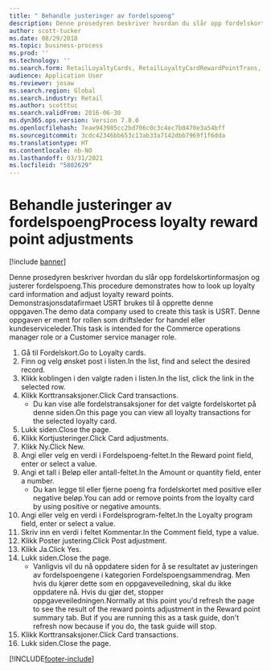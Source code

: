 ```yaml
---
title: " Behandle justeringer av fordelspoeng"
description: Denne prosedyren beskriver hvordan du slår opp fordelskortinformasjon og justerer fordelspoeng.
author: scott-tucker
ms.date: 08/29/2018
ms.topic: business-process
ms.prod: ''
ms.technology: ''
ms.search.form: RetailLoyaltyCards, RetailLoyaltyCardRewardPointTrans, RetailLoyaltyCardRewardPointAdjustment, RetailAffiliationLookup
audience: Application User
ms.reviewer: josaw
ms.search.region: Global
ms.search.industry: Retail
ms.author: scotttuc
ms.search.validFrom: 2016-06-30
ms.dyn365.ops.version: Version 7.0.0
ms.openlocfilehash: 7eae943985cc2bd706c0c3c4ec7b0470e3a54bff
ms.sourcegitcommit: 3cdc42346bb653c13ab33a7142dbb7969f1f6dda
ms.translationtype: HT
ms.contentlocale: nb-NO
ms.lasthandoff: 03/31/2021
ms.locfileid: "5802629"
---
```

# <a name="process-loyalty-reward-point-adjustments"></a><span data-ttu-id="240e8-103"> Behandle justeringer av fordelspoeng</span><span class="sxs-lookup"><span data-stu-id="240e8-103">Process loyalty reward point adjustments</span></span>

[!include [banner](../includes/banner.md)]

<span data-ttu-id="240e8-104">Denne prosedyren beskriver hvordan du slår opp fordelskortinformasjon og justerer fordelspoeng.</span><span class="sxs-lookup"><span data-stu-id="240e8-104">This procedure demonstrates how to look up loyalty card information and adjust loyalty reward points.</span></span> <span data-ttu-id="240e8-105">Demonstrasjonsdatafirmaet USRT brukes til å opprette denne oppgaven.</span><span class="sxs-lookup"><span data-stu-id="240e8-105">The demo data company used to create this task is USRT.</span></span> <span data-ttu-id="240e8-106">Denne oppgaven er ment for rollen som driftsleder for handel eller kundeserviceleder.</span><span class="sxs-lookup"><span data-stu-id="240e8-106">This task is intended for the Commerce operations manager role or a Customer service manager role.</span></span>

1. <span data-ttu-id="240e8-107">Gå til Fordelskort.</span><span class="sxs-lookup"><span data-stu-id="240e8-107">Go to Loyalty cards.</span></span>
2. <span data-ttu-id="240e8-108">Finn og velg ønsket post i listen.</span><span class="sxs-lookup"><span data-stu-id="240e8-108">In the list, find and select the desired record.</span></span>
3. <span data-ttu-id="240e8-109">Klikk koblingen i den valgte raden i listen.</span><span class="sxs-lookup"><span data-stu-id="240e8-109">In the list, click the link in the selected row.</span></span>
4. <span data-ttu-id="240e8-110">Klikk Korttransaksjoner.</span><span class="sxs-lookup"><span data-stu-id="240e8-110">Click Card transactions.</span></span>
    * <span data-ttu-id="240e8-111">Du kan vise alle fordelstransaksjoner for det valgte fordelskortet på denne siden.</span><span class="sxs-lookup"><span data-stu-id="240e8-111">On this page you can view all loyalty transactions for the selected loyalty card.</span></span>  
5. <span data-ttu-id="240e8-112">Lukk siden.</span><span class="sxs-lookup"><span data-stu-id="240e8-112">Close the page.</span></span>
6. <span data-ttu-id="240e8-113">Klikk Kortjusteringer.</span><span class="sxs-lookup"><span data-stu-id="240e8-113">Click Card adjustments.</span></span>
7. <span data-ttu-id="240e8-114">Klikk Ny.</span><span class="sxs-lookup"><span data-stu-id="240e8-114">Click New.</span></span>
8. <span data-ttu-id="240e8-115">Angi eller velg en verdi i Fordelspoeng-feltet.</span><span class="sxs-lookup"><span data-stu-id="240e8-115">In the Reward point field, enter or select a value.</span></span>
9. <span data-ttu-id="240e8-116">Angi et tall i Beløp eller antall-feltet.</span><span class="sxs-lookup"><span data-stu-id="240e8-116">In the Amount or quantity field, enter a number.</span></span>
    * <span data-ttu-id="240e8-117">Du kan legge til eller fjerne poeng fra fordelskortet med positive eller negative beløp.</span><span class="sxs-lookup"><span data-stu-id="240e8-117">You can add or remove points from the loyalty card by using positive or negative amounts.</span></span>  
10. <span data-ttu-id="240e8-118">Angi eller velg en verdi i Fordelsprogram-feltet.</span><span class="sxs-lookup"><span data-stu-id="240e8-118">In the Loyalty program field, enter or select a value.</span></span>
11. <span data-ttu-id="240e8-119">Skriv inn en verdi i feltet Kommentar.</span><span class="sxs-lookup"><span data-stu-id="240e8-119">In the Comment field, type a value.</span></span>
12. <span data-ttu-id="240e8-120">Klikk Poster justering.</span><span class="sxs-lookup"><span data-stu-id="240e8-120">Click Post adjustment.</span></span>
13. <span data-ttu-id="240e8-121">Klikk Ja.</span><span class="sxs-lookup"><span data-stu-id="240e8-121">Click Yes.</span></span>
14. <span data-ttu-id="240e8-122">Lukk siden.</span><span class="sxs-lookup"><span data-stu-id="240e8-122">Close the page.</span></span>
    * <span data-ttu-id="240e8-123">Vanligvis vil du nå oppdatere siden for å se resultatet av justeringen av fordelspoengene i kategorien Fordelspoengsammendrag. Men hvis du kjører dette som en oppgaveveiledning, skal du ikke oppdatere nå. Hvis du gjør det, stopper oppgaveveiledningen.</span><span class="sxs-lookup"><span data-stu-id="240e8-123">Normally at this point you'd refresh the page to see the result of the reward points adjustment in the Reward point summary tab. But if you are running this as a task guide, don't refresh now because if you do, the task guide will stop.</span></span>  
15. <span data-ttu-id="240e8-124">Klikk Korttransaksjoner.</span><span class="sxs-lookup"><span data-stu-id="240e8-124">Click Card transactions.</span></span>
16. <span data-ttu-id="240e8-125">Lukk siden.</span><span class="sxs-lookup"><span data-stu-id="240e8-125">Close the page.</span></span>



[!INCLUDE[footer-include](../../includes/footer-banner.md)]